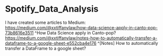 # Spotify_Data_Analysis

I have created some articles to Medium:
https://medium.com/@xxtiffanylaw/how-data-science-apply-in-canto-pop-73b8616e3511
^How Data Science apply in Canto-pop?
https://medium.com/@xxtiffanylaw/notes-how-to-automatically-transfer-a-dataframe-to-a-google-sheet-e552cba4e176
^[Notes] How to automatically transfer a DataFrame to a google sheet?
